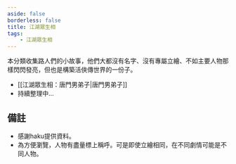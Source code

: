 ```yaml
---
aside: false
borderless: false
title: 江湖眾生相
tags:
    - 江湖眾生相
---
```


本分類收集路人們的小故事，他們大都沒有名字、沒有專屬立繪、不如主要人物那樣閃閃發亮，但也是構築活俠傳世界的一份子。<br>

- [[江湖眾生相：唐門男弟子|唐門男弟子]]
- 持續整理中...

## 備註

- 感謝haku提供資料。
- 為方便瀏覽，人物有盡量標上稱呼。可是即使立繪相同，在不同劇情可能是不同人物。